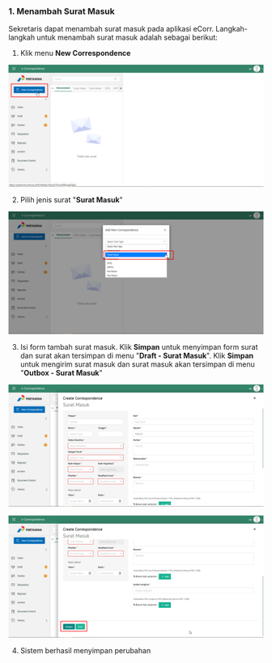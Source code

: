 ### 1. Menambah Surat Masuk

Sekretaris dapat menambah surat masuk pada aplikasi eCorr. Langkah-langkah untuk menambah surat masuk adalah sebagai berikut:

1. Klik menu **New Correspondence**

 ![Gambar](_screenshoot_surat_masuk/SM01.png/?sanitize=true)

2. Pilih jenis surat &quot;**Surat Masuk**&quot;

 ![Gambar](_screenshoot_surat_masuk/SM02.png/?sanitize=true)

3. Isi form tambah surat masuk. Klik **Simpan** untuk menyimpan form surat dan surat akan tersimpan di menu 
&quot;**Draft - Surat Masuk**&quot;. Klik **Simpan** untuk mengirim surat masuk dan surat masuk akan tersimpan di menu 
&quot;**Outbox - Surat Masuk**&quot;

 ![Gambar](_screenshoot_surat_masuk/SM03.png/?sanitize=true)

 ![Gambar](_screenshoot_surat_masuk/SM04.png/?sanitize=true)

4. Sistem berhasil menyimpan perubahan